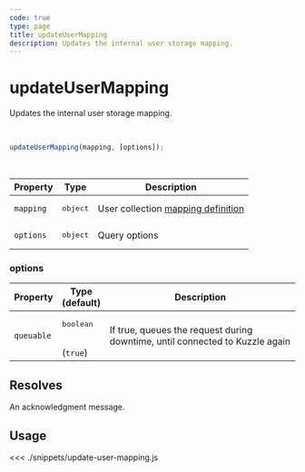 ```yaml
---
code: true
type: page
title: updateUserMapping
description: Updates the internal user storage mapping.
---
```


# updateUserMapping

Updates the internal user storage mapping.

<br />

```js
updateUserMapping(mapping, [options]);
```

<br />

| Property | Type | Description |
|--- |--- |--- |
| `mapping` | <pre>object</pre> | User collection [mapping definition](/core/1/guides/essentials/database-mappings) |
| `options` | <pre>object</pre> | Query options |

### options

| Property | Type<br />(default) | Description |
| --- | --- | --- |
| `queuable` | <pre>boolean</pre><br />(`true`) | If true, queues the request during downtime, until connected to Kuzzle again |

## Resolves

An acknowledgment message. 

## Usage

<<< ./snippets/update-user-mapping.js

